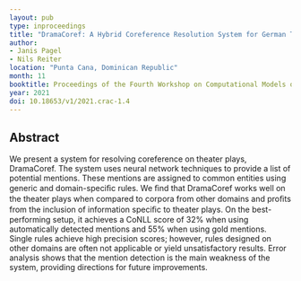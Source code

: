 ```yaml
---
layout: pub
type: inproceedings
title: "DramaCoref: A Hybrid Coreference Resolution System for German Theater Plays"
author:
- Janis Pagel
- Nils Reiter
location: "Punta Cana, Dominican Republic"
month: 11
booktitle: Proceedings of the Fourth Workshop on Computational Models of Reference, Anaphora and Coreference
year: 2021
doi: 10.18653/v1/2021.crac-1.4
---
```


## Abstract

We present a system for resolving coreference on theater plays, DramaCoref. The system uses neural network techniques to provide a list of potential mentions. These mentions are assigned to common entities using generic and domain-speciﬁc rules. We ﬁnd that DramaCoref works well on the theater plays when compared to corpora from other domains and proﬁts from the inclusion of information speciﬁc to theater plays. On the best-performing setup, it achieves a CoNLL score of 32% when using automatically detected mentions and 55% when using gold mentions. Single rules achieve high precision scores; however, rules designed on other domains are often not applicable or yield unsatisfactory results. Error analysis shows that the mention detection is the main weakness of the system, providing directions for future improvements.